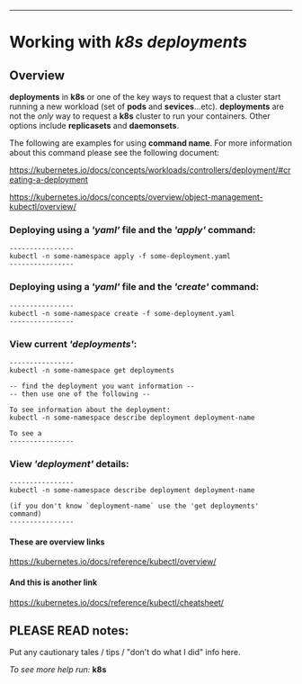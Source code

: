 ----
# Working with _k8s_ _deployments_

## Overview

**deployments** in **k8s** or one of the key ways to request that a cluster start running a new workload (set of **pods** and **sevices**...etc). **deployments** are not the *only* way to request a **k8s** cluster to run your containers. Other options include **replicasets** and **daemonsets**.

The following are examples for using **command name**. For more information about this command please see the following document:

https://kubernetes.io/docs/concepts/workloads/controllers/deployment/#creating-a-deployment

https://kubernetes.io/docs/concepts/overview/object-management-kubectl/overview/

### Deploying using a _'yaml'_ file and the _'apply'_ command:
```
----------------
kubectl -n some-namespace apply -f some-deployment.yaml
----------------
```
### Deploying using a _'yaml'_ file and the _'create'_ command:
```
----------------
kubectl -n some-namespace create -f some-deployment.yaml
----------------
```
### View current _'deployments'_:
```
----------------
kubectl -n some-namespace get deployments

-- find the deployment you want information --
-- then use one of the following --

To see information about the deployment:
kubectl -n some-namespace describe deployment deployment-name

To see a
----------------
```
### View _'deployment'_ details:
```
----------------
kubectl -n some-namespace describe deployment deployment-name

(if you don't know `deployment-name` use the 'get deployments' command)
----------------
```

#### These are overview links
https://kubernetes.io/docs/reference/kubectl/overview/

#### And this is another link
https://kubernetes.io/docs/reference/kubectl/cheatsheet/

## PLEASE READ notes:

Put any cautionary tales / tips / "don't do what I did" info here.

_To see more help run:_
**k8s**